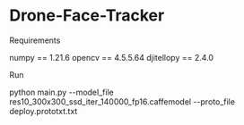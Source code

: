# Drone-Face-Tracker

Requirements

numpy == 1.21.6
opencv == 4.5.5.64
djitellopy == 2.4.0

Run

python main.py --model_file res10_300x300_ssd_iter_140000_fp16.caffemodel --proto_file deploy.prototxt.txt
